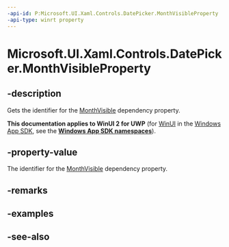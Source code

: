 ```yaml
---
-api-id: P:Microsoft.UI.Xaml.Controls.DatePicker.MonthVisibleProperty
-api-type: winrt property
---
```


<!-- Property syntax
public Windows.UI.Xaml.DependencyProperty MonthVisibleProperty { get; }
-->

# Microsoft.UI.Xaml.Controls.DatePicker.MonthVisibleProperty

## -description
Gets the identifier for the [MonthVisible](datepicker_monthvisible.md) dependency property.

**This documentation applies to WinUI 2 for UWP** (for [WinUI](/windows/apps/winui/winui3/) in the [Windows App SDK](/windows/apps/windows-app-sdk/), see the **[Windows App SDK namespaces](/windows/windows-app-sdk/api/winrt/)**).

## -property-value
The identifier for the [MonthVisible](datepicker_monthvisible.md) dependency property.

## -remarks

## -examples

## -see-also
